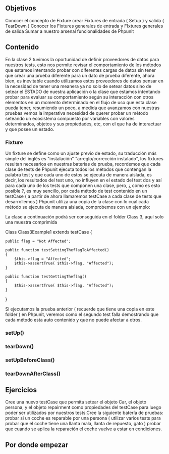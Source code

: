 ## Objetivos

Conocer el concepto de Fixture
crear Fixtures de entrada ( Setup ) y salida ( TearDown )
Conocer los Fixtures generales de entrada y FIxtures generales de salida
Sumar a nuestro arsenal funcionalidades de Phpunit


## Contenido 

En la clase 2 tuvimos la oportunidad de definir proveedores de datos para nuestros tests, esto nos permite revisar el comportamiento de los métodos que estamos intentando probar con diferentes cargas de datos sin tener que crear una prueba diferente para un dato de prueba diferente, ahora bien, es inevitable cuando utilizamos estos proveedores de datos pensar en la necesidad de tener una meanera ya no solo de setear datos sino de setear el ESTADO de nuestra aplicación o la clase que estamos intentando probar para evaluar su comportamiento según su interacción con otros elementos en un momento determinado en el flujo de uso que esta clase pueda tener, resumiendo un poco, a medida que avanzamos con nuestras pruebas vemos la imperativa necesidad de querer probar un método seteando un ecosistema compuesto por variables con valores determinados, objetos y sus propiedades, etc,  con el que ha de interactuar y que posee un estado.  


### Fixture

Un fixture se define como un ajuste previo de estado, su traducción más simple del inglés es "instalación" "arreglo/corrección instalado", los fixtures resultan necesarios en nuestras baterías de prueba, recordemos que cada clase de tests de Phpunit ejecuta todos los métodos que contengan la palabra test y que cada uno de estos se ejecuta de manera aislada, es decir, los resultados del test uno, no influyen en el estado del test dos y así para cada uno de los tests que componen una clase, pero, ¿ como es esto posible ?, es muy sencillo, por cada método de test contenido en un testCase ( a partir de ahora llamaremos testCase a cada clase de tests que desarrollemos ) Phpunit utiliza una copia de la clase con lo cual cada método se ejecuta de manera aislada, comprobemos con un ejemplo:  

La clase a continuación podrá ser conseguida en el folder Class 3, aquí solo una muestra comprimida 

Class Class3Example1 extends testCase 
{

    public flag = "Not Affected";

    public function testSettingTheflagToAffected()
    {
        $this->flag = "Affected";
        $this->assertTrue( $this->flag, "Affected");
    }

    public function testGettingTheflag()
    {
        $this->assertTrue( $this->flag, "Affected");
    }
    
}

Si ejecutamos la prueba anterior ( recuerde que tiene una copia en este folder ) en Phpunit, veremos como el segundo test falla demostrando que cada método esta auto contenido y que no puede afectar a otros. 

### setUp()


### tearDown()

### setUpBeforeClass()

### tearDownAfterClass()
 
## Ejercicios 

Cree una nuevo testCase que permita setear el objeto Car, el objeto persona, y el objeto repairment como propiedades del testCase para luego poder ser utilizados por nuestros tests.Cree la siguiente batería de pruebas:
    probar si un coche es reparable por una persona ( utilizar varios tests para probar que el coche tiene una llanta mala, llanta de repuesto, gato )
    probar que cuando se aplica la reparación el coche vuelve a estar en condiciones.

## Por donde empezar 

  



